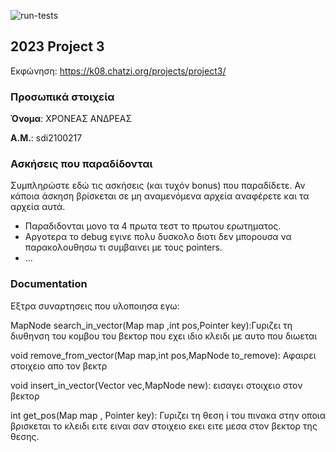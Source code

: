![run-tests](../../workflows/run-tests/badge.svg)

## 2023 Project 3

Εκφώνηση: https://k08.chatzi.org/projects/project3/


### Προσωπικά στοιχεία

__Όνομα__: ΧΡΟΝΕΑΣ ΑΝΔΡΕΑΣ

__Α.Μ.__: sdi2100217

### Ασκήσεις που παραδίδονται

Συμπληρώστε εδώ τις ασκήσεις (και τυχόν bonus) που παραδίδετε. Αν κάποια άσκηση
βρίσκεται σε μη αναμενόμενα αρχεία αναφέρετε και τα αρχεία αυτά.

- Παραδιδονται μονο τα 4 πρωτα τεστ το πρωτου ερωτηματος.
- Αργοτερα το debug εγινε πολυ δυσκολο διοτι δεν μπορουσα να παρακολουθησω τι συμβαινει με τους pointers.
- ...

### Documentation

Εξτρα συναρτησεις που υλοποιησα εγω:

MapNode search_in_vector(Map map ,int pos,Pointer key):Γυριζει τη διυθηνση του κομβου του βεκτορ που εχει ιδιο κλειδι με αυτο που διωεται


void remove_from_vector(Map map,int pos,MapNode to_remove): Αφαιρει στοιχειο απο τον βεκτρ


void insert_in_vector(Vector vec,MapNode new): εισαγει στοιχειο στον βεκτορ

int get_pos(Map map , Pointer key): Γυριζει τη θεση i του πινακα στην οποια βρισκεται το κλειδι ειτε ειναι σαν στοιχειο εκει ειτε μεσα στον βεκτορ της θεσης.